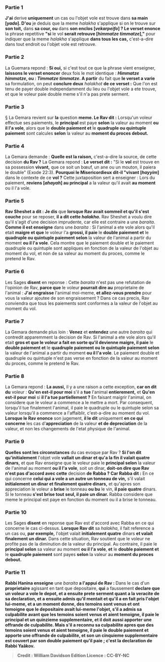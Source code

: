 
### Partie 1
<b>J'ai</b> derive <b>uniquement</b> un cas ou l'objet vole est trouve dans <b>sa main [<i>yado</i>]. D'ou</b> je deduis que la meme <i>halakha</i> s'applique si on le trouve sur <b>son toit,</b> dans <b>sa cour, ou</b> dans <b>son enclos [<i>vekarpeifo</i>] ? Le verset enonce</b> la phrase repetitive <b>"si</b> le vol <b>serait retrouve [<i>himmatze timmatze</i>],"</b> pour indiquer que la meme <i>halakha</i> s'applique <b>dans tous les cas,</b> c'est-a-dire dans tout endroit ou l'objet vole est retrouve.

### Partie 2
La Guemara repond : <b>Si oui,</b> si c'est tout ce que la phrase vient enseigner, <b>laissons le verset enoncer</b> deux fois le mot identique : <b><i>Himmatze himmatze</i>, ou : <i>Timmatze timmatze</i>. A partir</b> du fait que <b>le verset a varie</b> sa formulation, on peut <b>conclure deux</b> <i>halakhot</i> <b>de ce verset :</b> Que l'on est tenu de payer double independamment du lieu ou l'objet vole a ete trouve, et que le voleur paie double meme s'il n'a pas prete serment.

### Partie 3
§ La Gemara revient sur <b>la</b> question <b>meme. Le Rav dit :</b> Lorsqu'un voleur effectue ses paiements, le <b>principal</b> est paye <b>selon</b> la valeur au moment <b>ou il l'a vole</b>, alors que le <b>double paiement et</b> le <b>quadruple ou quintuple paiement</b> sont calcules <b>selon</b> la valeur au <b>moment du proces debout.</b>

### Partie 4
La Gemara demande : <b>Quelle est la raison,</b> c'est-a-dire la source, de cette decision <b>du Rav ?</b> La Gemara repond : <b>Le verset dit :</b> "Si le <b>vol</b> est trouve en sa possession <b>vivant,</b> que ce soit un bœuf, un ane ou un mouton, il paiera le double" (Exode 22:3). <b>Pourquoi le Misericordieux dit-il "vivant [<i>hayyim</i>]</b> dans le contexte de ce <b>vol ?</b> Cette juxtaposition sert a enseigner : Lors du paiement, <b>reviens [<i>ahayah</i>] au principal</b> a la valeur qu'il avait <b>au moment</b> ou il l'a vole</b>.

### Partie 5
<b>Rav Sheshet a dit : Je dis</b> que <b>lorsque Rav avait sommeil et qu'il s'est couche</b> pour se reposer, <b>il a dit cette <i>halakha</i>.</b> Rav Sheshet a voulu dire qu'il s'agit d'une decision imprudente, car elle est contraire a une <i>baraita</i>. <b>Comme il est enseigne</b> dans une <i>baraita</i> : Si l'animal a ete vole alors qu'il etait <b>maigre et que</b> le voleur l'a <b>grossi, il paie</b> le <b>double paiement et</b> le <b>quadruple ou quintuple paiement selon</b> la valeur de l'animal a partir du moment <b>ou il l'a vole</b>. Cela montre que le paiement double et le paiement quadruple ou quintuple sont appliques en fonction de la valeur de l'objet au moment du vol, et non de sa valeur au moment du proces, comme le pretend le Rav.

### Partie 6
Les Sages <b>disent</b> en reponse : Cette <i>baraita</i> n'est pas une refutation de l'opinion de Rav, <b>parce que</b> le voleur <b>pourrait dire au</b> proprietaire de l'animal : <b>J'ai engraisse</b> l'animal moi-meme, <b>et allez-vous prendre</b> pour vous la valeur ajoutee de son engraissement ? Dans ce cas precis, Rav conviendra que tous les paiements sont conformes a la valeur de l'objet au moment du vol.

### Partie 7
La Gemara demande plus loin : <b>Venez</b> et <b>entendez</b> une autre <i>baraita</i> qui contredit apparemment la decision de Rav. Si l'animal a ete vole alors qu'il etait <b>gros et que le voleur a fait en sorte qu'il devienne maigre, il paie</b> le <b>double paiement et</b> le <b>quadruple paiement ou le quintuple paiement selon</b> la valeur de l'animal a partir du moment <b>ou il l'a vole</b>. Le paiement double et quadruple ou quintuple n'est pas verse en fonction de la valeur au moment du proces, comme le pretend le Rav.

### Partie 8
La Gemara repond : <b>La aussi,</b> il y a une raison a cette exception, <b>car on dit du</b> voleur : <b>Qu'en est-il pour moi</b> s'il a <b>tue</b> l'animal <b>entierement,</b> et <b>Qu'en est-il pour moi</b> si <b>il l'a tue partiellement ?</b> En faisant maigrir l'animal, on considere que le voleur a commence a le mettre a mort. Par consequent, lorsqu'il tue finalement l'animal, il paie le quadruple ou le quintuple selon sa valeur lorsqu'il a commence a l'affaiblir, c'est-a-dire au moment du vol. <b>Lorsque le Rav enonce</b> son jugement, <b>il le dit</b> uniquement <b>en ce qui concerne</b> les cas d'<b>appreciation</b> de la valeur <b>et de depreciation</b> de la valeur, et non les changements de l'etat physique de l'animal.

### Partie 9
<b>Quelles sont les circonstances</b> du cas evoque par Rav ? <b>Si l'on dit qu'initialement</b> l'objet vole <b>vallait un dinar et qu'a la fin il valait quatre dinars,</b> et que Rav enseigne que le voleur paie le <b>principal selon</b> la valeur de l'animal au moment <b>ou il l'a vole</b>, soit un dinar, <b>doit-on dire que Rav n'est pas d'accord avec cette</b> decision <b>de Rabba ? Car Rabba dit :</b> En ce qui concerne <b>celui qui a vole a un autre un tonneau de vin,</b> s'il valait <b>initialement un dinar et finalement quatre dinars,</b> et qu'apres son appreciation le voleur a <b>brise</b> le tonneau <b>ou bu</b> le vin, <b>il paie quatre</b> dinars. Si le tonneau <b>s'est brise tout seul, il paie un dinar.</b> Rabba considere que meme le principal est paye en fonction du moment ou il a brise le tonneau.

### Partie 10
Les Sages <b>disent</b> en reponse que Rav est d'accord avec Rabba en ce qui concerne le cas ci-dessus. <b>Lorsque Rav dit</b> sa <i>halakha</i>, il fait reference a un cas ou, <b>par exemple,</b> l'objet valait <b>initialement quatre</b> dinars <b>et valait finalement un dinar.</b> Dans cette situation, Rav soutient que le voleur ne profite pas de la diminution de la valeur du principal. Au contraire, il paie le <b>principal selon</b> sa valeur au moment <b>ou il l'a vole</b>, <b>et</b> le <b>double paiement et</b> le <b>quadruple paiement</b> sont payes <b>selon</b> la valeur au <b>moment du proces debout.</b>

### Partie 11
<b>Rabbi Hanina enseigne</b> une <i>baraita</i> <b>a l'appui de Rav : </b> Dans le cas d'un <b>proprietaire</b> agissant en tant que depositaire, <b>qui</b> a faussement <b>declare que <b>un voleur</b> a vole le <b>depot, et</b> a ensuite <b>prete serment</b> quant a la veracite de sa declaration, <b>et</b> a ensuite <b>admis</b> qu'il mentait et qu'il a en fait pris l'objet lui-meme, <b>et</b> a un moment donne, des <b>temoins sont venus</b> et ont temoigne que le depositaire avait lui-meme l'objet, <b>s'il a admis</b> sa culpabilite <b>avant que les temoins soient venus</b> et aient temoigne, <b>il paie</b> le <b>principal et</b> un <b>quinzieme supplementaire, et</b> il doit aussi apporter <b>une offrande de culpabilite. Mais s'il a reconnu</b> sa culpabilite <b>apres que des temoins soient venus</b> et aient temoigne, <b>il paie</b> le <b>double paiement et</b> apporte <b>une offrande de culpabilite, et son <b>un cinquieme supplementaire est couvert par son double paiement</b> qu'il paie ; <b>c'est la declaration de Rabbi Yaâkov.</b>

>Credit : William Davidson Edition
>Licence : CC-BY-NC